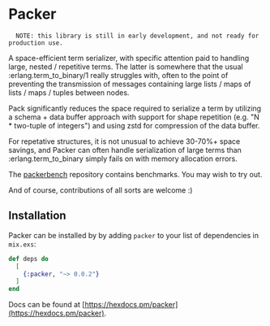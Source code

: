 # Packer

```
  NOTE: this library is still in early development, and not ready for production use.
```

A space-efficient term serializer, with specific attention paid to handling
large, nested / repetitive terms. The latter is somewhere that the usual
:erlang.term_to_binary/1 really struggles with, often to the point of preventing
the transmission of messages containing large lists / maps of lists / maps / tuples
between nodes.

Pack significantly reduces the space required to serialize a term by utilizing a
schema + data buffer approach with support for shape repetition (e.g. "N * two-tuple
of integers") and using zstd for compression of the data buffer.

For repetative structures, it is not unusual to achieve 30-70%+ space savings, and
Packer can often handle serialization of large terms than :erlang.term_to_binary
simply fails on with memory allocation errors.

The [packerbench](https://github.com/aseigo/packerbench) repository contains
benchmarks. You may wish to try out.

And of course, contributions of all sorts are welcome :)

## Installation

Packer can be installed by by adding `packer` to your list of dependencies in `mix.exs`:

```elixir
def deps do
  [
    {:packer, "~> 0.0.2"}
  ]
end
```

Docs can be found at [https://hexdocs.pm/packer](https://hexdocs.pm/packer).

